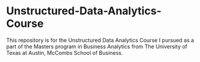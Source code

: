 # Unstructured-Data-Analytics-Course
This repository is for the Unstructured Data Analytics Course I pursued as a part of the Masters program in Business Analytics from The University of Texas at Austin, McCombs School of Business.
